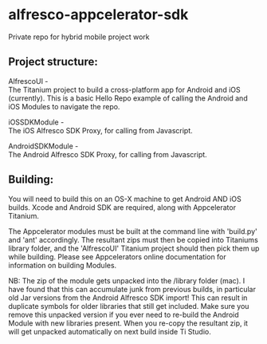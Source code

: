 alfresco-appcelerator-sdk
=========================

Private repo for hybrid mobile project work

Project structure:
------------------

AlfrescoUI  -  
The Titanium project to build a cross-platform app for Android and iOS (currently).
This is a basic Hello Repo example of calling the Android and iOS Modules to navigate the repo.

iOSSDKModule -  
The iOS Alfresco SDK Proxy, for calling from Javascript.

AndroidSDKModule -  
The Android Alfresco SDK Proxy, for calling from Javascript.


Building:
---------

You will need to build this on an OS-X machine to get Android AND iOS builds.  Xcode and Android SDK are required, along with Appcelerator Titanium.

The Appcelerator modules must be built at the command line with 'build.py' and 'ant' accordingly. The resultant zips must then be copied into Titaniums library folder, and the 'AlfrescoUI' Titanium project should then pick them up while building.  Please see Appcelerators online documentation for information on building Modules.

NB: The zip of the module gets unpacked into the /library folder (mac).  I have found that this can accumulate junk from previous builds, in particular old Jar versions from the Android Alfresco SDK import!  This can result in duplicate symbols for older libraries that still get included.  Make sure you remove this unpacked version if you ever need to re-build the Android Module with new libraries present.  When you re-copy the resultant zip, it will get unpacked automatically on next build inside Ti Studio.


